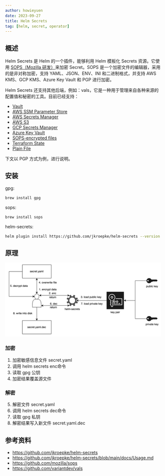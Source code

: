 ```yaml
---
author: howieyuen
date: 2023-09-27
title: Helm Secrets
tag: [helm, secret, operator]
---
```


## 概述

Helm Secrets 是 Helm 的一个插件，能够利用 Helm 模板化 Secrets 资源。它使用 [SOPS（Mozilla 研发）](https://github.com/mozilla/sops)来加密 Secret。SOPS 是一个加密文件的编辑器，采用的是非对称加密，支持 YAML、JSON、ENV、INI 和二进制格式，并支持 AWS KMS、GCP KMS、Azure Key Vault 和 PGP 进行加密。

Helm Secrets 还支持其他后端，例如：vals，它是一种用于管理来自各种来源的配置值和秘密的工具。目前已经支持：
- [Vault](https://github.com/variantdev/vals#vault)
- [AWS SSM Parameter Store](https://github.com/variantdev/vals#aws-ssm-parameter-store)
- [AWS Secrets Manager](https://github.com/variantdev/vals#aws-secrets-manager)
- [AWS S3](https://github.com/variantdev/vals#aws-s3)
- [GCP Secrets Manager](https://github.com/variantdev/vals#gcp-secrets-manager)
- [Azure Key Vault](https://github.com/variantdev/vals#azure-key-vault)
- [SOPS-encrypted files](https://github.com/variantdev/vals#sops)
- [Terraform State](https://github.com/variantdev/vals#terraform-tfstate)
- [Plain File](https://github.com/variantdev/vals#file)

下文以 PGP 方式为例，进行说明。

## 安装

gpg:
```bash
brew install gpg
```

sops:
```bash
brew install sops
```

helm-secrets:
```bash
helm plugin install https://github.com/jkroepke/helm-secrets --version v3.12.0
```

## 原理

![](/secret-as-code/helm-secrets.png)

### 加密

1. 加密敏感信息文件 secret.yaml
2. 调用 helm secrets enc命令
3. 读取 gpg 公钥
4. 加密结果覆盖源文件

### 解密

5. 解密文件 secret.yaml
6. 调用 helm secrets dec命令
7. 读取 gpg 私钥
8. 解密结果写入新文件 secret.yaml.dec


## 参考资料

- https://github.com/jkroepke/helm-secrets
- https://github.com/jkroepke/helm-secrets/blob/main/docs/Usage.md
- https://github.com/mozilla/sops
- https://github.com/variantdev/vals
